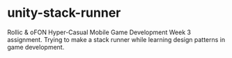 # unity-stack-runner
Rollic & oFON Hyper-Casual Mobile Game Development Week 3 assignment.
Trying to make a stack runner while learning design patterns in game development.


